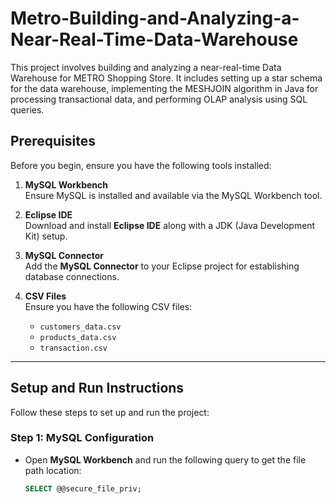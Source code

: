 # Metro-Building-and-Analyzing-a-Near-Real-Time-Data-Warehouse

This project involves building and analyzing a near-real-time Data Warehouse for METRO Shopping Store. It includes setting up a star schema for the data warehouse, implementing the MESHJOIN algorithm in Java for processing transactional data, and performing OLAP analysis using SQL queries.

## Prerequisites

Before you begin, ensure you have the following tools installed:

1. **MySQL Workbench**  
   Ensure MySQL is installed and available via the MySQL Workbench tool.

2. **Eclipse IDE**  
   Download and install **Eclipse IDE** along with a JDK (Java Development Kit) setup.

3. **MySQL Connector**  
   Add the **MySQL Connector** to your Eclipse project for establishing database connections.

4. **CSV Files**  
   Ensure you have the following CSV files:
   - `customers_data.csv`
   - `products_data.csv`
   - `transaction.csv`

---

## Setup and Run Instructions

Follow these steps to set up and run the project:

### Step 1: MySQL Configuration
- Open **MySQL Workbench** and run the following query to get the file path location:
  ```sql
  SELECT @@secure_file_priv;
